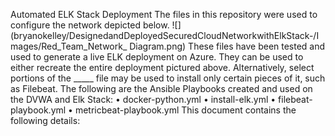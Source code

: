 Automated ELK Stack Deployment
The files in this repository were used to configure the network depicted below.
![](bryanokelley/DesignedandDeployedSecuredCloudNetworkwithElkStack-/Images/Red_Team_Network_ Diagram.png)
These files have been tested and used to generate a live ELK deployment on Azure. They can be used to either recreate the entire deployment pictured above. Alternatively, select portions of the _____ file may be used to install only certain pieces of it, such as Filebeat.
The following are the Ansible Playbooks created and used on the DVWA and Elk Stack:
•	docker-python.yml
•	install-elk.yml
•	filebeat-playbook.yml
•	metricbeat-playbook.yml
This document contains the following details:
